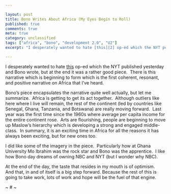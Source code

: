 ```yaml
---

layout: post
title: Bono Writes About Africa (My Eyes Begin to Roll)
published: true
comments: true
meta: true
category: unclassified
tags: ["africa", "bono", "development 2.0", "U2"]
excerpt: "I desperately wanted to hate [this][2] op-ed which the NYT published yesterday and Bono wrote, but at the end it was a rather good piece.  There is this narrative which is beginning to form which is the first coherent, resonant, and positive narrative on Africa that I’ve heard."

---
```


I desperately wanted to hate [this][2] op-ed which the NYT published yesterday and Bono wrote, but at the end it was a rather good piece.  There is this narrative which is beginning to form which is the first coherent, resonant, and positive narrative on Africa that I’ve heard.

 [2]: http://www.nytimes.com/2010/04/18/opinion/18bono.html?pagewanted=1&hp

Bono’s piece encapsulates the narrative quite well actually, but let me summarize.  Africa is getting to get its act together.  Although outliers like here where I live will remain, the rest of the continent (led by countries like Senegal, Ghana, Tanzania, and Botswana) are really moving forward.  Last year was the first time since the 1960s where average per capita income for the entire continent rose.  Arts are flourishing, people are beginning to move up Maslow’s hierarchy which is developing a strong and engaged middle-class.  In summary, it is an exciting time in Africa for all the reasons it has always been exciting, but for new ones too.

I did like some of the imagery in the piece.  Particularly how at Ghana University Mo Ibrahim was the rock star and Bono was the apprentice.  I like how Bono day dreams of owning NBC and NYT (but I wonder why NBC).

At the end of the day, the taste that resides in my mouth is of optimism.  And that, in and of itself is a big step forward. Because the rest of this is going to take work, lots of work and hope will be the fuel of that engine.

~ # ~